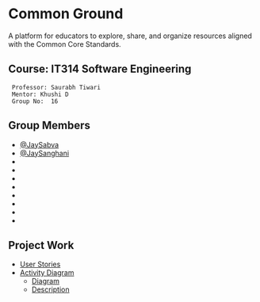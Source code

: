 
# Common Ground

A platform for educators to explore, share, and organize resources aligned
with the Common Core Standards.

## Course: IT314 Software Engineering
     Professor: Saurabh Tiwari
     Mentor: Khushi D
     Group No:  16
## Group Members

- [@JaySabva](https://www.github.com/JaySabva)
- [@JaySanghani](https://www.github.com/Jaysanghani08/)
- 
-
-
-
-
-
-
-
## Project Work

- [User Stories](https://github.com/Jaysanghani08/Common_Ground/blob/main/User_Stories/User_Stories.pdf)
- [Activity Diagram](https://github.com/Jaysanghani08/Common_Ground/blob/main/Activity_diagram/)
  - [Diagram](https://github.com/Jaysanghani08/Common_Ground/blob/main/Activity_diagram/Activity_Diagram.pdf)
  - [Description](https://github.com/Jaysanghani08/Common_Ground/blob/main/Activity_diagram/Activity_Diagram_Description.pdf)
